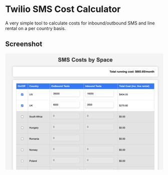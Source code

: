 
# Twilio SMS Cost Calculator

A very simple tool to calculate costs for inbound/outbound SMS and line rental on a per country basis. 

## Screenshot

![image](https://raw.githubusercontent.com/Bexolo/twilio-sms-cost-calculator/0db18ec956798bd33f8f9ebb71229c8d43f8d60c/UI%20Preview.png)


